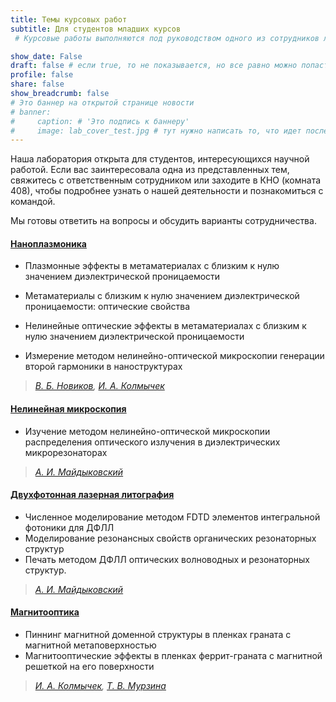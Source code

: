 ```yaml
---
title: Темы курсовых работ
subtitle: Для студентов младших курсов
 # Курсовые работы выполняются под руководством одного из сотрудников лаборатории.

show_date: False
draft: false # если true, то не показывается, но все равно можно попасть по ссылке
profile: false
share: false
show_breadcrumb: false
# Это баннер на открытой странице новости
# banner:
#     caption: # 'Это подпись к баннеру'
#     image: lab_cover_test.jpg # тут нужно написать то, что идет после assets/media/
---
```

Наша лаборатория открыта для студентов, интересующихся научной работой. Если вас заинтересовала одна из представленных тем, свяжитесь с ответственным сотрудником или заходите в КНО (комната 408), чтобы подробнее узнать о нашей деятельности и познакомиться с командой.

Мы готовы ответить на вопросы и обсудить варианты сотрудничества.

<div class="my-box">

#### [Наноплазмоника](/ru/research/plasmonics)

- Плазмонные эффекты в метаматериалах с близким к нулю значением диэлектрической проницаемости
- Метаматериалы с близким к нулю значением диэлектрической проницаемости: оптические свойства
  <!-- > *[В. Б. Новиков](/ru/author/владимир-борисович-новиков/)* -->

  <!-- ####    [Метаматериалы](/ru/research/metamaterials) -->
- Нелинейные оптические эффекты в метаматериалах с близким к нулю значением диэлектрической проницаемости
- Измерение методом нелинейно-оптической микроскопии генерации второй гармоники в наноструктурах

> *[В. Б. Новиков](/ru/author/владимир-борисович-новиков/), [И. А. Колмычек](/ru/author/ирина-алексеевна-колмычек)*

</div>

<div class="my-box">

#### [Нелинейная микроскопия](/ru/research/nlmicroscopy)

- Изучение методом нелинейно-оптической микроскопии распределения оптического излучения в диэлектрических микрорезонаторах
> *[А. И. Майдыковский](/ru/author/антон-игоревич-маидыковскии)*

</div>

<div class="my-box">

#### [Двухфотонная лазерная литография](/ru/research/lithography)


- Численное моделирование методом FDTD элементов интегральной фотоники для ДФЛЛ
- Моделирование резонансных свойств органических резонаторных структур
- Печать методом ДФЛЛ оптических волноводных и резонаторных структур.

> *[А. И. Майдыковский](/ru/author/антон-игоревич-маидыковскии)*

</div>

<div class="my-box">

#### [Магнитооптика](/ru/research/magnetooptics)

- Пиннинг магнитной доменной структуры в пленках граната с магнитной метаповерхностью
- Магнитооптические эффекты в пленках феррит-граната с магнитной решеткой на его поверхности

> *[И. А. Колмычек](/ru/author/ирина-алексеевна-колмычек), [Т. В. Мурзина](/ru/author/татьяна-владимировна-мурзина)*
</div>